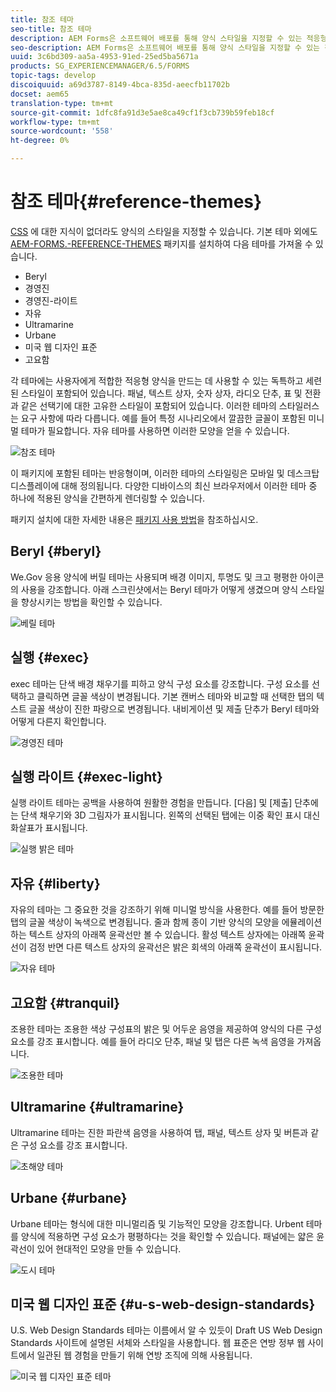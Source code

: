 ```yaml
---
title: 참조 테마
seo-title: 참조 테마
description: AEM Forms은 소프트웨어 배포를 통해 양식 스타일을 지정할 수 있는 적응형 양식 테마를 제공합니다.
seo-description: AEM Forms은 소프트웨어 배포를 통해 양식 스타일을 지정할 수 있는 적응형 양식 테마를 제공합니다.
uuid: 3c6bd309-aa5a-4953-91ed-25ed5ba5671a
products: SG_EXPERIENCEMANAGER/6.5/FORMS
topic-tags: develop
discoiquuid: a69d3787-8149-4bca-835d-aeecfb11702b
docset: aem65
translation-type: tm+mt
source-git-commit: 1dfc8fa91d3e5ae8ca49cf1f3cb739b59feb18cf
workflow-type: tm+mt
source-wordcount: '558'
ht-degree: 0%

---
```



# 참조 테마{#reference-themes}

[CSS](../../forms/using/themes.md) 에 대한 지식이 없더라도 양식의 스타일을 지정할 수 있습니다. 기본 테마 외에도 [AEM-FORMS.-REFERENCE-THEMES](https://www.adobeaemcloud.com/content/marketplace/marketplaceProxy.html?packagePath=/content/companies/public/adobe/packages/cq630/fd/AEM-FORMS-6.3-REFERENCE-THEMES) 패키지를 설치하여 다음 테마를 가져올 수 있습니다.

* Beryl
* 경영진
* 경영진-라이트
* 자유
* Ultramarine
* Urbane
* 미국 웹 디자인 표준
* 고요함

각 테마에는 사용자에게 적합한 적응형 양식을 만드는 데 사용할 수 있는 독특하고 세련된 스타일이 포함되어 있습니다. 패널, 텍스트 상자, 숫자 상자, 라디오 단추, 표 및 전환과 같은 선택기에 대한 고유한 스타일이 포함되어 있습니다. 이러한 테마의 스타일러스는 요구 사항에 따라 다릅니다. 예를 들어 특정 시나리오에서 깔끔한 글꼴이 포함된 미니멀 테마가 필요합니다. 자유 테마를 사용하면 이러한 모양을 얻을 수 있습니다.

![참조 테마](assets/ref-themes.png)

이 패키지에 포함된 테마는 반응형이며, 이러한 테마의 스타일링은 모바일 및 데스크탑 디스플레이에 대해 정의됩니다. 다양한 디바이스의 최신 브라우저에서 이러한 테마 중 하나에 적용된 양식을 간편하게 렌더링할 수 있습니다.

패키지 설치에 대한 자세한 내용은 [패키지 사용 방법](/help/sites-administering/package-manager.md)을 참조하십시오.

## Beryl {#beryl}

We.Gov 응용 양식에 버릴 테마는 사용되며 배경 이미지, 투명도 및 크고 평평한 아이콘의 사용을 강조합니다. 아래 스크린샷에서는 Beryl 테마가 어떻게 생겼으며 양식 스타일을 향상시키는 방법을 확인할 수 있습니다.

![베릴 테마](assets/beryl.png)

<!--[Click to enlarge

](assets/beryl-1.png)-->

## 실행 {#exec}

exec 테마는 단색 배경 채우기를 피하고 양식 구성 요소를 강조합니다. 구성 요소를 선택하고 클릭하면 글꼴 색상이 변경됩니다. 기본 캔버스 테마와 비교할 때 선택한 탭의 텍스트 글꼴 색상이 진한 파랑으로 변경됩니다. 내비게이션 및 제출 단추가 Beryl 테마와 어떻게 다른지 확인합니다.

![경영진 테마](assets/exec.png)

<!--[Click to enlarge

](assets/exec-1.png)-->

## 실행 라이트 {#exec-light}

실행 라이트 테마는 공백을 사용하여 원활한 경험을 만듭니다. [다음] 및 [제출] 단추에는 단색 채우기와 3D 그림자가 표시됩니다. 왼쪽의 선택된 탭에는 이중 확인 표시 대신 화살표가 표시됩니다.

![실행 밝은 테마](assets/exec-light.png)

<!--[Click to enlarge

](assets/exec-light-1.png)-->

## 자유 {#liberty}

자유의 테마는 그 중요한 것을 강조하기 위해 미니멀 방식을 사용한다. 예를 들어 방문한 탭의 글꼴 색상이 녹색으로 변경됩니다. 줄과 함께 종이 기반 양식의 모양을 에뮬레이션하는 텍스트 상자의 아래쪽 윤곽선만 볼 수 있습니다. 활성 텍스트 상자에는 아래쪽 윤곽선이 검정 반면 다른 텍스트 상자의 윤곽선은 밝은 회색의 아래쪽 윤곽선이 표시됩니다.

![자유 테마](assets/liberty.png)

<!--[Click to enlarge

](assets/liberty-1.png)-->

## 고요함 {#tranquil}

조용한 테마는 조용한 색상 구성표의 밝은 및 어두운 음영을 제공하여 양식의 다른 구성 요소를 강조 표시합니다. 예를 들어 라디오 단추, 패널 및 탭은 다른 녹색 음영을 가져옵니다.

![조용한 테마](assets/tranquil.png)

<!--[Click to enlarge

](assets/tranquil-1.png)-->

## Ultramarine {#ultramarine}

Ultramarine 테마는 진한 파란색 음영을 사용하여 탭, 패널, 텍스트 상자 및 버튼과 같은 구성 요소를 강조 표시합니다.

![초해양 테마](assets/ultramarine.png)

<!--[Click to enlarge](assets/ultramarine-1.png)-->

## Urbane {#urbane}

Urbane 테마는 형식에 대한 미니멀리즘 및 기능적인 모양을 강조합니다. Urbent 테마를 양식에 적용하면 구성 요소가 평평하다는 것을 확인할 수 있습니다. 패널에는 얇은 윤곽선이 있어 현대적인 모양을 만들 수 있습니다.

![도시 테마](assets/urbane.png)

<!--[Click to enlarge

](assets/urbane-1.png)-->

## 미국 웹 디자인 표준 {#u-s-web-design-standards}

U.S. Web Design Standards 테마는 이름에서 알 수 있듯이 Draft US Web Design Standards 사이트에 설명된 서체와 스타일을 사용합니다. 웹 표준은 연방 정부 웹 사이트에서 일관된 웹 경험을 만들기 위해 연방 조직에 의해 사용됩니다.

![미국 웹 디자인 표준 테마](assets/us-web-standards.png)

<!--[Click to enlarge

](assets/usgov.png)-->
